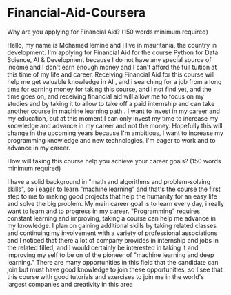 # Financial-Aid-Coursera

Why are you applying for Financial Aid? (150 words minimum required)

Hello, my name is Mohamed lemine and I live in mauritania, the country in development. I'm applying for Financial Aid for the course Python for Data Science, AI & Development because I do not have any special source of income and I don't earn enough money and I can't afford the full tuition at this time of my life and career. Receiving Financial Aid for this course will help me get valuable knowledge in AI , and i searching for a job from a long time for earning money for taking this course, and i not find yet, and the time goes on, and receiving financial aid will allow me to focus on my studies and by taking it to allow to take off a paid internship and can take another course in machine learning path . I want to invest in my career and my education, but at this moment I can only invest my time to increase my knowledge and advance in my career and not the money. Hopefully this will change in the upcoming years because I'm ambitious, I want to increase my programming knowledge and new technologies, I'm eager to work and to advance in my career.

How will taking this course help you achieve your career goals? (150 words minimum required)

I have a solid background in "math and algorithms and problem-solving skills", so i eager to learn "machine learning" and that's the course the first step to me to making good projects that help the humanity for an easy life and solve the big problem. My main career goal is to learn every day, i really want to learn and to progress in my career. "Programming" requires constant learning and improving, taking a course can help me advance in my knowledge. I plan on gaining additional skills by taking related classes and continuing my involvement with a variety of professional associations and I noticed that there a lot of company provides in internship and jobs in the related filled, and I would certainly be interested in taking it and improving my self to be on of the pioneer of "machine learning and deep learning." There are many opportunities in this field that the candidate can join but must have good knowledge to join these opportunities, so I see that this course with good tutorials and exercises to join me in the world's largest companies and creativity in this area

